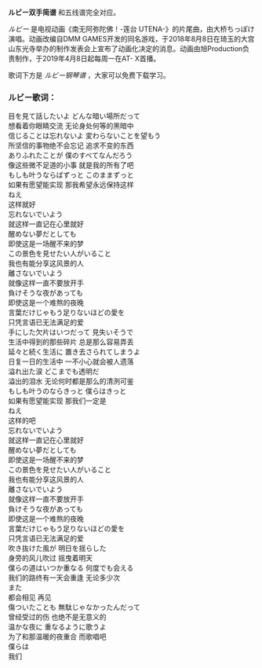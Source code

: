 

**ルビー双手简谱** 和五线谱完全对应。

_ルビー_ 是电视动画《南无阿弥陀佛！-莲台 UTENA-》的片尾曲，由大桥ちっぽけ演唱。动画改编自DMM
GAMES开发的同名游戏，于2018年8月8日在琦玉的大宫山东光寺举办的制作发表会上宣布了动画化决定的消息。动画由旭Production负责制作，于2019年4月8日起每周一在AT-
X首播。

歌词下方是 _ルビー钢琴谱_ ，大家可以免费下载学习。

### ルビー歌词：

目を見て話したいよ どんな暗い場所だって  
想看着你眼睛交流 无论身处何等的黑暗中  
信じることは忘れないよ 変わらないことを望もう  
所坚信的事物绝不会忘记 追求不变的东西  
ありふれたことが 僕のすべてなんだろう  
像这些微不足道的小事 就是我的所有了吧  
もしも叶うならばずっと このままずっと  
如果有愿望能实现 那我希望永远保持这样  
ねえ  
这样就好  
忘れないでいよう  
就这样一直记在心里就好  
醒めない夢だとしても  
即使这是一场醒不来的梦  
この景色を見せたい人がいること  
我也有能分享这风景的人  
離さないでいよう  
就像这样一直不要放开手  
負けそうな夜があっても  
即使这是一个难熬的夜晚  
言葉だけじゃもう足りないほどの愛を  
只凭言语已无法满足的爱  
手にした欠片はいつだって 見失いそうで  
生活中得到的那些碎片 总是那么容易弄丢  
延々と続く生活に 置き去さられてしまうよ  
日复一日的生活中 一不小心就会被人遗落  
溢れ出た涙 どこまでも透明だ  
溢出的泪水 无论何时都是那么的清洌可鉴  
もしも叶うのならきっと 僕らはきっと  
如果有愿望能实现 那我们一定是  
ねえ  
这样的吧  
忘れないでいよう  
就这样一直记在心里就好  
醒めない夢だとしても  
即使这是一场醒不来的梦  
この景色を見せたい人がいること  
我也有能分享这风景的人  
離さないでいよう  
就像这样一直不要放开手  
負けそうな夜があっても  
即使这是一个难熬的夜晚  
言葉だけじゃもう足りないほどの愛を  
只凭言语已无法满足的爱  
吹き抜けた風が 明日を揺らした  
身旁的风儿吹过 摇曳着明天  
僕らの道はいつか重なる 何度でも会える  
我们的路终有一天会重逢 无论多少次  
また  
都会相见 再见  
傷ついたことも 無駄じゃなかったんだって  
曾经受过的伤 也绝不是无意义的  
温かな夜に 重なるように歌うよ  
为了和那温暖的夜重合 而歌唱吧  
僕らは  
我们

